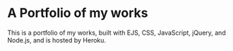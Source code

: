 # A Portfolio of my works

This is a portfolio of my works, built with EJS, CSS, JavaScript, jQuery, and Node.js, and is hosted by Heroku.